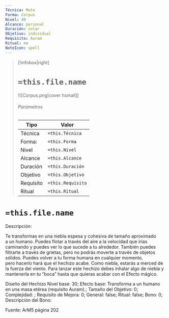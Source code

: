 ```yaml
---
Técnica: Muto
Forma: Corpus
Nivel: 40
Alcance: personal 
Duración: solar  
Objetivo: individual
Requisito: Auram
Ritual: no
NoteIcon: spell
---
```


> [!infobox|right]
> # `=this.file.name`
> ![[Corpus.png|cover hsmall]]
> ###### Parámetros
> Tipo |  Valor |
> ---|---|
> Técnica  | `=this.Técnica`  |
> Forma: | `=this.Forma`  |
> Nivel | `=this.Nivel`  |
> Alcance | `=this.Alcance` |
> Duración | `=this.Duración` |
> Objetivo | `=this.Objetivo` |
> Requisito | `=this.Requisito` |
> Ritual | `=this.Ritual` |

# `=this.file.name`
Descripción: <p>Te transformas en una niebla espesa y cohesiva de tamaño aproximado a un humano. Puedes flotar a través del aire a la velocidad que irías caminando y puedes ver lo que sucede a tu alrededor. También puedes filtrarte a través de grietas, pero no podrás moverte a través de objetos sólidos. Puedes volver a tu forma humana en cualquier momento, pero hacerlo hará que el hechizo acabe. Como niebla, estarás a merced de la fuerza del viento. Para lanzar este hechizo debes inhalar algo de niebla y mantenerla en tu “boca” hasta que quieras acabar con el Efecto mágico.</p>

Diseño del Hechizo
Nivel base: 30; Efecto base: Transforma a un humano en una masa etérea (requisito Auram).;  Tamaño del Objetivo: 0; Complejidad: ; Requisito de Mejora: 0; General: false; Ritual: false; Bono: 0; Descripción del Bono: 

Fuente: ArM5 página 202